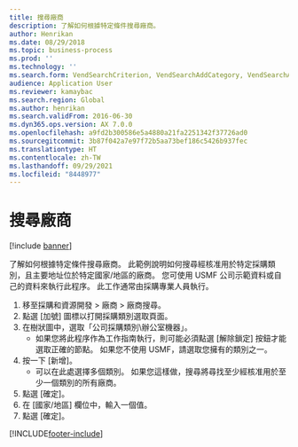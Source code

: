 ```yaml
---
title: 搜尋廠商
description: 了解如何根據特定條件搜尋廠商。
author: Henrikan
ms.date: 08/29/2018
ms.topic: business-process
ms.prod: ''
ms.technology: ''
ms.search.form: VendSearchCriterion, VendSearchAddCategory, VendSearchAddReviewCriterionGroup, VendSearchResults, VendSearchAddReviewCriterion
audience: Application User
ms.reviewer: kamaybac
ms.search.region: Global
ms.author: henrikan
ms.search.validFrom: 2016-06-30
ms.dyn365.ops.version: AX 7.0.0
ms.openlocfilehash: a9fd2b300586e5a4880a21fa2251342f37726ad0
ms.sourcegitcommit: 3b87f042a7e97f72b5aa73bef186c5426b937fec
ms.translationtype: HT
ms.contentlocale: zh-TW
ms.lasthandoff: 09/29/2021
ms.locfileid: "8448977"
---
```

# <a name="search-for-vendors"></a>搜尋廠商

[!include [banner](../../includes/banner.md)]

了解如何根據特定條件搜尋廠商。 此範例說明如何搜尋經核准用於特定採購類別，且主要地址位於特定國家/地區的廠商。 您可使用 USMF 公司示範資料或自己的資料來執行此程序。 此工作通常由採購專業人員執行。

1. 移至採購和資源開發 > 廠商 > 廠商搜尋。
2. 點選 [加號] 圖標以打開採購類別選取頁面。  
3. 在樹狀圖中，選取「公司採購類別\辦公室機器」。
    * 如果您將此程序作為工作指南執行，則可能必須點選 [解除鎖定] 按鈕才能選取正確的節點。 如果您不使用 USMF，請選取您擁有的類別之一。  
4. 按一下 [新增]。
    * 可以在此處選擇多個類別。 如果您這樣做，搜尋將尋找至少經核准用於至少一個類別的所有廠商。  
5. 點選 [確定]。
6. 在 [國家/地區] 欄位中，輸入一個值。
7. 點選 [確定]。



[!INCLUDE[footer-include](../../../includes/footer-banner.md)]
